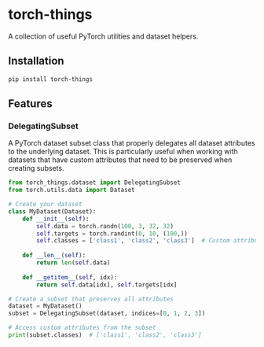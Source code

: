 # torch-things

A collection of useful PyTorch utilities and dataset helpers.

## Installation

```bash
pip install torch-things
```

## Features

### DelegatingSubset

A PyTorch dataset subset class that properly delegates all dataset attributes to the underlying dataset. This is particularly useful when working with datasets that have custom attributes that need to be preserved when creating subsets.

```python
from torch_things.dataset import DelegatingSubset
from torch.utils.data import Dataset

# Create your dataset
class MyDataset(Dataset):
    def __init__(self):
        self.data = torch.randn(100, 3, 32, 32)
        self.targets = torch.randint(0, 10, (100,))
        self.classes = ['class1', 'class2', 'class3']  # Custom attribute
    
    def __len__(self):
        return len(self.data)
    
    def __getitem__(self, idx):
        return self.data[idx], self.targets[idx]

# Create a subset that preserves all attributes
dataset = MyDataset()
subset = DelegatingSubset(dataset, indices=[0, 1, 2, 3])

# Access custom attributes from the subset
print(subset.classes)  # ['class1', 'class2', 'class3']
```
